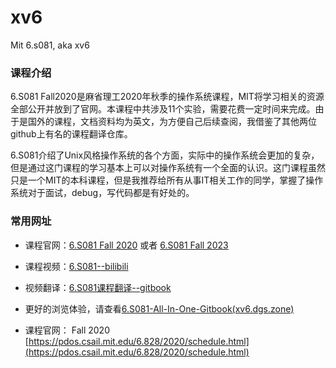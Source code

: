 # xv6
Mit 6.s081, aka xv6

### 课程介绍

6.S081 Fall2020是麻省理工2020年秋季的操作系统课程，MIT将学习相关的资源全部公开并放到了官网。本课程中共涉及11个实验，需要花费一定时间来完成。由于是国外的课程，文档资料均为英文，为方便自己后续查阅，我借鉴了其他两位github上有名的课程翻译仓库。



6.S081介绍了Unix风格操作系统的各个方面，实际中的操作系统会更加的复杂，但是通过这门课程的学习基本上可以对操作系统有一个全面的认识。这门课程虽然只是一个MIT的本科课程，但是我推荐给所有从事IT相关工作的同学，掌握了操作系统对于面试，debug，写代码都是有好处的。



### 常用网址

- 课程官网：[6.S081 Fall 2020](https://pdos.csail.mit.edu/6.828/2020/xv6.html) 或者 [6.S081 Fall 2023](https://pdos.csail.mit.edu/6.S081/2023/)
- 课程视频：[6.S081--bilibili](https://www.bilibili.com/video/BV19k4y1C7kA?from=search&seid=5542820295808098475)
- 视频翻译：[6.S081课程翻译--gitbook](https://mit-public-courses-cn-translatio.gitbook.io/mit6-s081/)
- 更好的浏览体验，请查看[6.S081-All-In-One-Gitbook(xv6.dgs.zone)](http://xv6.dgs.zone/)

- 课程官网： Fall 2020 [https://pdos.csail.mit.edu/6.828/2020/schedule.html](https://pdos.csail.mit.edu/6.828/2020/schedule.html)

